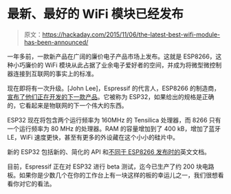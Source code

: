# 最新、最好的 WiFi 模块已经发布

> 原文：<https://hackaday.com/2015/11/06/the-latest-best-wifi-module-has-been-announced/>

一年多前，一款新产品在广阔的廉价电子产品市场上发布。这就是 ESP8266，这种小巧廉价的 WiFi 模块从此占据了业余电子爱好者的空间，并成为将微型微控制器连接到互联网的事实上的标准。

现在即将有一次升级。[John Lee]，Espressif 的代言人，ESP8266 的制造商，[宣布了他们正在开发的下一款产品](https://twitter.com/EspressifSystem/status/662205725125414912)。它被称为 ESP32，如果给出的规格是正确的，它看起来是物联网的下一个伟大的东西。

ESP32 现在将包含两个运行频率为 160MHz 的 Tensilica 处理器，而 8266 只有一个运行频率为 80 MHz 的处理器。RAM 的容量增加到了 400 kB，增加了蓝牙 LE，WiFi 速度更快，甚至有更多的外设藏在这个小小的硅片中。

新的 ESP32 包括新的、简化的 API 和[不同于 ESP8266 发布时的](http://hackaday.com/2014/08/26/new-chip-alert-the-esp8266-wifi-module-its-5/)英文文档。

目前，Espressif 正在对 ESP32 进行 beta 测试，迄今已生产了约 200 块电路板。如果你是少数几个在你的工作台上有一块这样的板的幸运儿之一，我们很想看看你对它的看法。